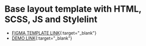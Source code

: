# Base layout template with HTML, SCSS, JS and Stylelint

- [FIGMA TEMPLATE LINK](https://www.figma.com/file/50zgLU65Mcd3MisFHMfLfx/POTR-POTS_FE-students){:target="_blank"}
- [DEMO LINK](https://opanasiukvlad.github.io/THE-POTR-POTS/){:target="_blank"}


